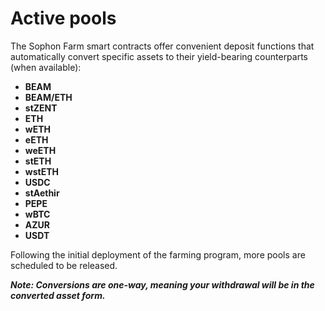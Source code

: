 # Active pools

The Sophon Farm smart contracts offer convenient deposit functions that automatically convert specific assets to their yield-bearing counterparts (when available):

* **BEAM**
* **BEAM/ETH**
* **stZENT**
* **ETH**
* **wETH** &#x20;
* **eETH**
* **weETH**
* **stETH**
* **wstETH**
* **USDC**
* **stAethir**
* **PEPE**
* **wBTC**
* **AZUR**
* **USDT**

Following the initial deployment of the farming program, more pools are scheduled to be released.

_**Note: Conversions are one-way, meaning your withdrawal will be in the converted asset form.**_
